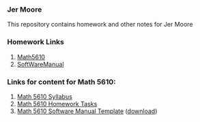 ### Jer Moore
 
This repository contains homework and other notes for Jer Moore 
### Homework Links

1. [Math5610](https://thedegreeisalie.github.io/Math5610/homework)
2. [SoftWareManual](https://thedegreeisalie.github.io/Math5610/softwareManual)


### Links for content for Math 5610:

1. [Math 5610 Syllabus](https://jvkoebbe.github.io/math5610/syllabus/syllabus)
2. [Math 5610 Homework Tasks](https://jvkoebbe.github.io/math5610/homework/indexOfHomeworkSets)
3. [Math 5610 Software Manual Template](https://jvkoebbe.github.io/math5610/softwareManual/softwareManualTemplate)
      ([download](https://jvkoebbe.github.io/math5610/softwareManual/softwareManualTemplate.md))
